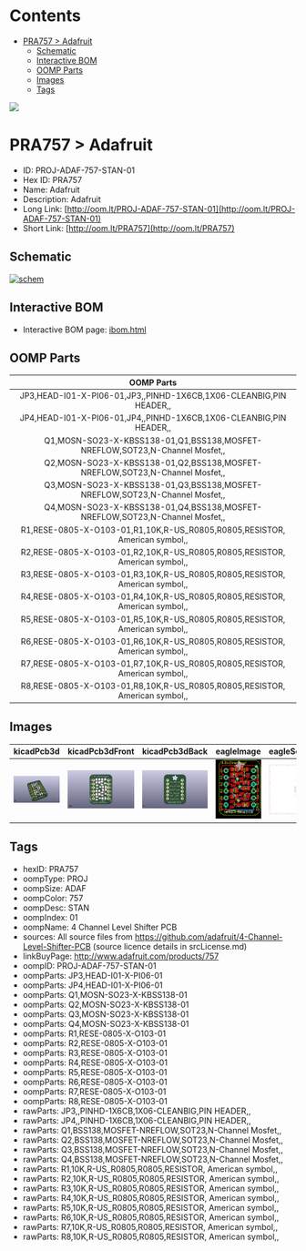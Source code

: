 



Contents
========

* [PRA757 > Adafruit](#pra757--adafruit)
	* [Schematic](#schematic)
	* [Interactive BOM](#interactive-bom)
	* [OOMP Parts](#oomp-parts)
	* [Images](#images)
	* [Tags](#tags)
  
![][im]
# PRA757 > Adafruit

- ID: PROJ-ADAF-757-STAN-01
- Hex ID: PRA757
- Name: Adafruit
- Description: Adafruit
- Long Link: [http://oom.lt/PROJ-ADAF-757-STAN-01](http://oom.lt/PROJ-ADAF-757-STAN-01)
- Short Link: [http://oom.lt/PRA757](http://oom.lt/PRA757)

## Schematic
  
[![schem](eagleSchemImage.png)](eagleSchemImage.png)
## Interactive BOM

- Interactive BOM page: [ibom.html](https://htmlpreview.github.io/?https://github.com/oomlout/oomlout_OOMP_projects/blob/main/PROJ-ADAF-757-STAN-01/kicad/bom/ibom.html)

## OOMP Parts
  

|OOMP Parts|
| :---: |
|JP3,HEAD-I01-X-PI06-01,JP3,,PINHD-1X6CB,1X06-CLEANBIG,PIN HEADER,,|
|JP4,HEAD-I01-X-PI06-01,JP4,,PINHD-1X6CB,1X06-CLEANBIG,PIN HEADER,,|
|Q1,MOSN-SO23-X-KBSS138-01,Q1,BSS138,MOSFET-NREFLOW,SOT23,N-Channel Mosfet,,|
|Q2,MOSN-SO23-X-KBSS138-01,Q2,BSS138,MOSFET-NREFLOW,SOT23,N-Channel Mosfet,,|
|Q3,MOSN-SO23-X-KBSS138-01,Q3,BSS138,MOSFET-NREFLOW,SOT23,N-Channel Mosfet,,|
|Q4,MOSN-SO23-X-KBSS138-01,Q4,BSS138,MOSFET-NREFLOW,SOT23,N-Channel Mosfet,,|
|R1,RESE-0805-X-O103-01,R1,10K,R-US_R0805,R0805,RESISTOR, American symbol,,|
|R2,RESE-0805-X-O103-01,R2,10K,R-US_R0805,R0805,RESISTOR, American symbol,,|
|R3,RESE-0805-X-O103-01,R3,10K,R-US_R0805,R0805,RESISTOR, American symbol,,|
|R4,RESE-0805-X-O103-01,R4,10K,R-US_R0805,R0805,RESISTOR, American symbol,,|
|R5,RESE-0805-X-O103-01,R5,10K,R-US_R0805,R0805,RESISTOR, American symbol,,|
|R6,RESE-0805-X-O103-01,R6,10K,R-US_R0805,R0805,RESISTOR, American symbol,,|
|R7,RESE-0805-X-O103-01,R7,10K,R-US_R0805,R0805,RESISTOR, American symbol,,|
|R8,RESE-0805-X-O103-01,R8,10K,R-US_R0805,R0805,RESISTOR, American symbol,,|

## Images
  
  

|kicadPcb3d|kicadPcb3dFront|kicadPcb3dBack|eagleImage|eagleSchemImage|
| :---: | :---: | :---: | :---: | :---: |
|[![kicadPcb3d](kicadPcb3d_140.png)](kicadPcb3d.png)|[![kicadPcb3dFront](kicadPcb3dFront_140.png)](kicadPcb3dFront.png)|[![kicadPcb3dBack](kicadPcb3dBack_140.png)](kicadPcb3dBack.png)|[![eagleImage](eagleImage_140.png)](eagleImage.png)|[![eagleSchemImage](eagleSchemImage_140.png)](eagleSchemImage.png)|

## Tags

- hexID: PRA757
- oompType: PROJ
- oompSize: ADAF
- oompColor: 757
- oompDesc: STAN
- oompIndex: 01
- oompName: 4 Channel Level Shifter PCB
- sources: All source files from https://github.com/adafruit/4-Channel-Level-Shifter-PCB (source licence details in srcLicense.md)
- linkBuyPage: http://www.adafruit.com/products/757
- oompID: PROJ-ADAF-757-STAN-01
- oompParts: JP3,HEAD-I01-X-PI06-01
- oompParts: JP4,HEAD-I01-X-PI06-01
- oompParts: Q1,MOSN-SO23-X-KBSS138-01
- oompParts: Q2,MOSN-SO23-X-KBSS138-01
- oompParts: Q3,MOSN-SO23-X-KBSS138-01
- oompParts: Q4,MOSN-SO23-X-KBSS138-01
- oompParts: R1,RESE-0805-X-O103-01
- oompParts: R2,RESE-0805-X-O103-01
- oompParts: R3,RESE-0805-X-O103-01
- oompParts: R4,RESE-0805-X-O103-01
- oompParts: R5,RESE-0805-X-O103-01
- oompParts: R6,RESE-0805-X-O103-01
- oompParts: R7,RESE-0805-X-O103-01
- oompParts: R8,RESE-0805-X-O103-01
- rawParts: JP3,,PINHD-1X6CB,1X06-CLEANBIG,PIN HEADER,,
- rawParts: JP4,,PINHD-1X6CB,1X06-CLEANBIG,PIN HEADER,,
- rawParts: Q1,BSS138,MOSFET-NREFLOW,SOT23,N-Channel Mosfet,,
- rawParts: Q2,BSS138,MOSFET-NREFLOW,SOT23,N-Channel Mosfet,,
- rawParts: Q3,BSS138,MOSFET-NREFLOW,SOT23,N-Channel Mosfet,,
- rawParts: Q4,BSS138,MOSFET-NREFLOW,SOT23,N-Channel Mosfet,,
- rawParts: R1,10K,R-US_R0805,R0805,RESISTOR, American symbol,,
- rawParts: R2,10K,R-US_R0805,R0805,RESISTOR, American symbol,,
- rawParts: R3,10K,R-US_R0805,R0805,RESISTOR, American symbol,,
- rawParts: R4,10K,R-US_R0805,R0805,RESISTOR, American symbol,,
- rawParts: R5,10K,R-US_R0805,R0805,RESISTOR, American symbol,,
- rawParts: R6,10K,R-US_R0805,R0805,RESISTOR, American symbol,,
- rawParts: R7,10K,R-US_R0805,R0805,RESISTOR, American symbol,,
- rawParts: R8,10K,R-US_R0805,R0805,RESISTOR, American symbol,,



[im]: kicadPcb3d_450.png
